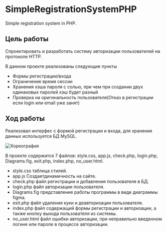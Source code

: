 # SimpleRegistrationSystemPHP
Simple registration system in PHP.

## Цель работы
Спроектировать и разработать систему авторизации пользователей на протоколе HTTP.

В данном проекте реализованы следующие пункты
- Формы регистрации/входа
- Ограничение время сессии
- Хранения хэша пароля с солью, при чем при создании двух одинаковых паролей хэш будет разный
- Проверка на оригинальность пользователя(Отказ в регистрации если login или email уже занят)

## Ход работы

Реализовал интерфес с формой регистрации и входа, для хранения данных используется БД MySQL.

![Хореография](https://github.com/DericcoM/SimpleRegistrationSystemPHP/blob/main/%D0%A5%D0%BE%D1%80%D0%B5%D0%BE%D0%B3%D1%80%D0%B0%D1%84%D0%B8%D1%8F.png)

В проекте содержится 7 файлов: style.css, app.js, check.php, login.php, Diagrams.fig, exit.php, index.php, no_user.html.

- style.css таблица стилей.
- app.js Создаетдинамичность на сайте.
- check.php файл регистрации и добавления пользователя в БД.
- login.php файл авторизации пользователя.
- Diagrams.fig представление работы программы в виде диаграммы figma.
- exit.php файл удаления куки и деавторизации пользователя.
- index.php файл содержащий формы регистрации и авторизации, а также кнопку выхода пользователя из системы.
- no_user.html файл ошибки авторизации, при неправильно введенном логине или пароле в процессе авторизации.

